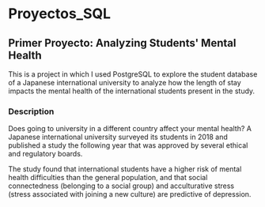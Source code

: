 # Proyectos_SQL
## Primer Proyecto: Analyzing Students' Mental Health
This is a project in which I used PostgreSQL to explore the student database of a Japanese international university to analyze how the length of stay impacts the mental health of the international students present in the study.

### Description
Does going to university in a different country affect your mental health? A Japanese international university surveyed its students in 2018 and published a study the following year that was approved by several ethical and regulatory boards.

The study found that international students have a higher risk of mental health difficulties than the general population, and that social connectedness (belonging to a social group) and acculturative stress (stress associated with joining a new culture) are predictive of depression.
